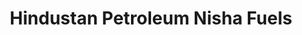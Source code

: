 ---
title: "Hindustan Petroleum Nisha Fuels"
url: /oyoor/hindustan-petroleum-nisha-fuels/
shop: fuel
---